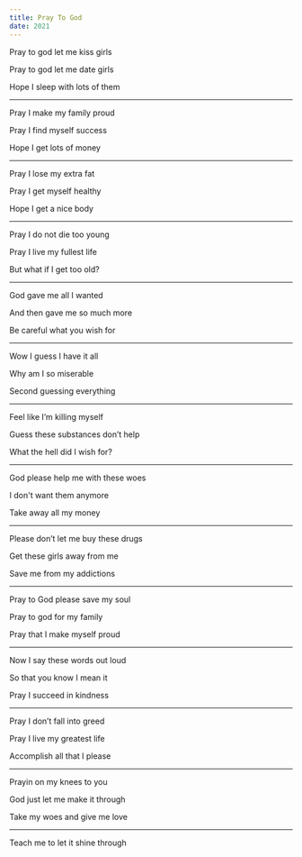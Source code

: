 ```yaml
---
title: Pray To God 
date: 2021
---
```


Pray to god let me kiss girls 

Pray to god let me date girls 

Hope I sleep with lots of them 

---

Pray I make my family proud

Pray I find myself success 

Hope I get lots of money 

---

Pray I lose my extra fat

Pray I get myself healthy

Hope I get a nice body 

---

Pray I do not die too young 

Pray I live my fullest life 

But what if I get too old?

---

God gave me all I wanted 

And then gave me so much more 

Be careful what you wish for 

---

Wow I guess I have it all 

Why am I so miserable 

Second guessing everything 

---

Feel like I’m killing myself 

Guess these substances don’t help 

What the hell did I wish for? 

---

God please help me with these woes 

I don't want them anymore 

Take away all my money 

---

Please don’t let me buy these drugs 

Get these girls away from me 

Save me from my addictions 

---

Pray to God please save my soul 

Pray to god for my family 

Pray that I make myself proud 

---

Now I say these words out loud

So that you know I mean it 

Pray I succeed in kindness 

---

Pray I don’t fall into greed

Pray I live my greatest life 

Accomplish all that I please 

---

Prayin on my knees to you 

God just let me make it through 

Take my woes and give me love 

---

Teach me to let it shine through 
